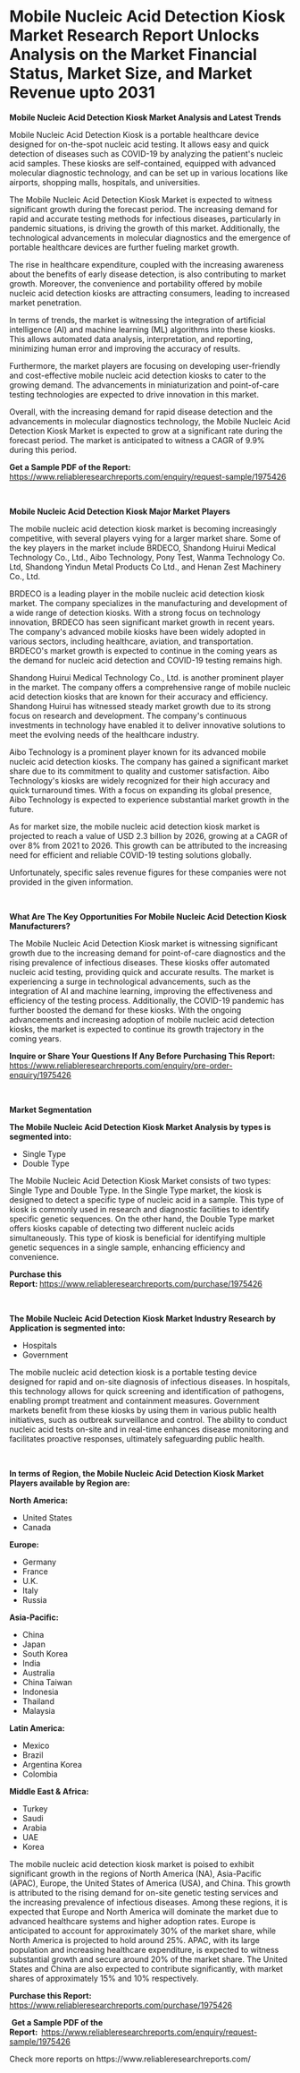 <p><h1>Mobile Nucleic Acid Detection Kiosk Market Research Report Unlocks Analysis on the Market Financial Status, Market Size, and Market Revenue upto 2031</h1></p><p><strong>Mobile Nucleic Acid Detection Kiosk Market Analysis and Latest Trends</strong></p>
<p><p>Mobile Nucleic Acid Detection Kiosk is a portable healthcare device designed for on-the-spot nucleic acid testing. It allows easy and quick detection of diseases such as COVID-19 by analyzing the patient's nucleic acid samples. These kiosks are self-contained, equipped with advanced molecular diagnostic technology, and can be set up in various locations like airports, shopping malls, hospitals, and universities.</p><p>The Mobile Nucleic Acid Detection Kiosk Market is expected to witness significant growth during the forecast period. The increasing demand for rapid and accurate testing methods for infectious diseases, particularly in pandemic situations, is driving the growth of this market. Additionally, the technological advancements in molecular diagnostics and the emergence of portable healthcare devices are further fueling market growth.</p><p>The rise in healthcare expenditure, coupled with the increasing awareness about the benefits of early disease detection, is also contributing to market growth. Moreover, the convenience and portability offered by mobile nucleic acid detection kiosks are attracting consumers, leading to increased market penetration.</p><p>In terms of trends, the market is witnessing the integration of artificial intelligence (AI) and machine learning (ML) algorithms into these kiosks. This allows automated data analysis, interpretation, and reporting, minimizing human error and improving the accuracy of results.</p><p>Furthermore, the market players are focusing on developing user-friendly and cost-effective mobile nucleic acid detection kiosks to cater to the growing demand. The advancements in miniaturization and point-of-care testing technologies are expected to drive innovation in this market.</p><p>Overall, with the increasing demand for rapid disease detection and the advancements in molecular diagnostics technology, the Mobile Nucleic Acid Detection Kiosk Market is expected to grow at a significant rate during the forecast period. The market is anticipated to witness a CAGR of 9.9% during this period.</p></p>
<p><strong>Get a Sample PDF of the Report:&nbsp;</strong> <a href="https://www.reliableresearchreports.com/enquiry/request-sample/1975426">https://www.reliableresearchreports.com/enquiry/request-sample/1975426</a></p>
<p>&nbsp;</p>
<p><strong>Mobile Nucleic Acid Detection Kiosk Major Market Players</strong></p>
<p><p>The mobile nucleic acid detection kiosk market is becoming increasingly competitive, with several players vying for a larger market share. Some of the key players in the market include BRDECO, Shandong Huirui Medical Technology Co., Ltd., Aibo Technology, Pony Test, Wanma Technology Co. Ltd, Shandong Yindun Metal Products Co Ltd., and Henan Zest Machinery Co., Ltd.</p><p>BRDECO is a leading player in the mobile nucleic acid detection kiosk market. The company specializes in the manufacturing and development of a wide range of detection kiosks. With a strong focus on technology innovation, BRDECO has seen significant market growth in recent years. The company's advanced mobile kiosks have been widely adopted in various sectors, including healthcare, aviation, and transportation. BRDECO's market growth is expected to continue in the coming years as the demand for nucleic acid detection and COVID-19 testing remains high.</p><p>Shandong Huirui Medical Technology Co., Ltd. is another prominent player in the market. The company offers a comprehensive range of mobile nucleic acid detection kiosks that are known for their accuracy and efficiency. Shandong Huirui has witnessed steady market growth due to its strong focus on research and development. The company's continuous investments in technology have enabled it to deliver innovative solutions to meet the evolving needs of the healthcare industry.</p><p>Aibo Technology is a prominent player known for its advanced mobile nucleic acid detection kiosks. The company has gained a significant market share due to its commitment to quality and customer satisfaction. Aibo Technology's kiosks are widely recognized for their high accuracy and quick turnaround times. With a focus on expanding its global presence, Aibo Technology is expected to experience substantial market growth in the future.</p><p>As for market size, the mobile nucleic acid detection kiosk market is projected to reach a value of USD 2.3 billion by 2026, growing at a CAGR of over 8% from 2021 to 2026. This growth can be attributed to the increasing need for efficient and reliable COVID-19 testing solutions globally.</p><p>Unfortunately, specific sales revenue figures for these companies were not provided in the given information.</p></p>
<p>&nbsp;</p>
<p><strong>What Are The Key Opportunities For Mobile Nucleic Acid Detection Kiosk Manufacturers?</strong></p>
<p><p>The Mobile Nucleic Acid Detection Kiosk market is witnessing significant growth due to the increasing demand for point-of-care diagnostics and the rising prevalence of infectious diseases. These kiosks offer automated nucleic acid testing, providing quick and accurate results. The market is experiencing a surge in technological advancements, such as the integration of AI and machine learning, improving the effectiveness and efficiency of the testing process. Additionally, the COVID-19 pandemic has further boosted the demand for these kiosks. With the ongoing advancements and increasing adoption of mobile nucleic acid detection kiosks, the market is expected to continue its growth trajectory in the coming years.</p></p>
<p><strong>Inquire or Share Your Questions If Any Before Purchasing This Report:</strong> <a href="https://www.reliableresearchreports.com/enquiry/pre-order-enquiry/1975426">https://www.reliableresearchreports.com/enquiry/pre-order-enquiry/1975426</a></p>
<p>&nbsp;</p>
<p><strong>Market Segmentation</strong></p>
<p><strong>The Mobile Nucleic Acid Detection Kiosk Market Analysis by types is segmented into:</strong></p>
<p><ul><li>Single Type</li><li>Double Type</li></ul></p>
<p><p>The Mobile Nucleic Acid Detection Kiosk Market consists of two types: Single Type and Double Type. In the Single Type market, the kiosk is designed to detect a specific type of nucleic acid in a sample. This type of kiosk is commonly used in research and diagnostic facilities to identify specific genetic sequences. On the other hand, the Double Type market offers kiosks capable of detecting two different nucleic acids simultaneously. This type of kiosk is beneficial for identifying multiple genetic sequences in a single sample, enhancing efficiency and convenience.</p></p>
<p><strong>Purchase this Report:&nbsp;</strong><a href="https://www.reliableresearchreports.com/purchase/1975426">https://www.reliableresearchreports.com/purchase/1975426</a></p>
<p>&nbsp;</p>
<p><strong>The Mobile Nucleic Acid Detection Kiosk Market Industry Research by Application is segmented into:</strong></p>
<p><ul><li>Hospitals</li><li>Government</li></ul></p>
<p><p>The mobile nucleic acid detection kiosk is a portable testing device designed for rapid and on-site diagnosis of infectious diseases. In hospitals, this technology allows for quick screening and identification of pathogens, enabling prompt treatment and containment measures. Government markets benefit from these kiosks by using them in various public health initiatives, such as outbreak surveillance and control. The ability to conduct nucleic acid tests on-site and in real-time enhances disease monitoring and facilitates proactive responses, ultimately safeguarding public health.</p></p>
<p>&nbsp;</p>
<p><strong>In terms of Region, the Mobile Nucleic Acid Detection Kiosk Market Players available by Region are:</strong></p>
<p>
    <p> <strong> North America: </strong>
        <ul>
            <li>United States</li>
            <li>Canada</li>
        </ul>
        </p> 
    <p> <strong> Europe: </strong>
        <ul>
            <li>Germany</li>
            <li>France</li>
            <li>U.K.</li>
            <li>Italy</li>
            <li>Russia</li>
        </ul>
        </p> 
    <p> <strong> Asia-Pacific: </strong>
        <ul>
            <li>China</li>
            <li>Japan</li>
            <li>South Korea</li>
            <li>India</li>
            <li>Australia</li>
            <li>China Taiwan</li>
            <li>Indonesia</li>
            <li>Thailand</li>
            <li>Malaysia</li>
        </ul>
        </p> 
    <p> <strong> Latin America: </strong>
        <ul>
            <li>Mexico</li>
            <li>Brazil</li>
            <li>Argentina Korea</li>
            <li>Colombia</li>
        </ul>
        </p> 
    <p> <strong> Middle East & Africa: </strong>
        <ul>
            <li>Turkey</li>
            <li>Saudi</li>
            <li>Arabia</li>
            <li>UAE</li>
            <li>Korea</li>
        </ul>
    </p>
    </p>
<p><p>The mobile nucleic acid detection kiosk market is poised to exhibit significant growth in the regions of North America (NA), Asia-Pacific (APAC), Europe, the United States of America (USA), and China. This growth is attributed to the rising demand for on-site genetic testing services and the increasing prevalence of infectious diseases. Among these regions, it is expected that Europe and North America will dominate the market due to advanced healthcare systems and higher adoption rates. Europe is anticipated to account for approximately 30% of the market share, while North America is projected to hold around 25%. APAC, with its large population and increasing healthcare expenditure, is expected to witness substantial growth and secure around 20% of the market share. The United States and China are also expected to contribute significantly, with market shares of approximately 15% and 10% respectively.</p></p>
<p><strong>Purchase this Report: </strong><a href="https://www.reliableresearchreports.com/purchase/1975426">https://www.reliableresearchreports.com/purchase/1975426</a></p>
<p>&nbsp;<strong>Get a Sample PDF of the Report:&nbsp;&nbsp;</strong><a href="https://www.reliableresearchreports.com/enquiry/request-sample/1975426">https://www.reliableresearchreports.com/enquiry/request-sample/1975426</a></p>
<p><strong></strong></p>
<p>Check more reports on https://www.reliableresearchreports.com/</p>
